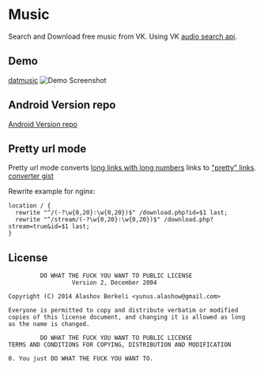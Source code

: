 Music
=====

Search and Download free music from VK. Using VK [audio search api](https://vk.com/dev/audio.search).

## Demo
[datmusic](https://datmusic.xyz)
![Demo Screenshot](http://dotjpg.co/XfNk.png)

## Android Version repo
[Android Version repo](https://github.com/alashow/music-android)

## Pretty url mode
Pretty url mode converts [long links with long numbers](https://datmusic.xyz/download.php?audio_id=16051160_137323200) links to ["pretty" links](https://datmusic.xyz/JjGBD:AEnvc). [converter gist](https://gist.github.com/alashow/07d9ef9c02ee697ab47d)

Rewrite example for nginx:
```
location / {
  rewrite "^/(-?\w{0,20}:\w{0,20})$" /download.php?id=$1 last;
  rewrite "^/stream/(-?\w{0,20}:\w{0,20})$" /download.php?stream=true&id=$1 last;
}
```

## License

             DO WHAT THE FUCK YOU WANT TO PUBLIC LICENSE
                      Version 2, December 2004

    Copyright (C) 2014 Alashov Berkeli <yunus.alashow@gmail.com>

    Everyone is permitted to copy and distribute verbatim or modified
    copies of this license document, and changing it is allowed as long
    as the name is changed.

             DO WHAT THE FUCK YOU WANT TO PUBLIC LICENSE
    TERMS AND CONDITIONS FOR COPYING, DISTRIBUTION AND MODIFICATION

    0. You just DO WHAT THE FUCK YOU WANT TO.

